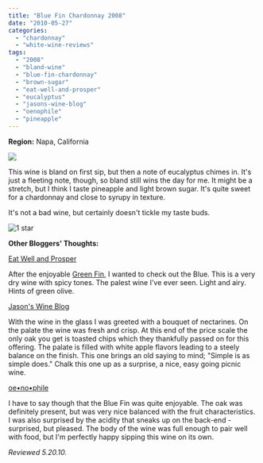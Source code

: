```yaml
---
title: "Blue Fin Chardonnay 2008"
date: "2010-05-27"
categories:
  - "chardonnay"
  - "white-wine-reviews"
tags:
  - "2008"
  - "bland-wine"
  - "blue-fin-chardonnay"
  - "brown-sugar"
  - "eat-well-and-prosper"
  - "eucalyptus"
  - "jasons-wine-blog"
  - "oenophile"
  - "pineapple"
---
```


**Region:** Napa, California

![](https://thegourmez-wpmedia.s3.amazonaws.com/2024/07/bluefinchard.jpg)

This wine is bland on first sip, but then a note of eucalyptus chimes in. It's just a fleeting note, though, so bland still wins the day for me. It might be a stretch, but I think I taste pineapple and light brown sugar. It's quite sweet for a chardonnay and close to syrupy in texture.

It's not a bad wine, but certainly doesn't tickle my taste buds.




<div class="caption">

![1 star](http://s3.amazonaws.com/thegourmez-wpmedia/2009/04/rating_olive1.gif "rating_olive1")</div>
  **Other Bloggers' Thoughts:**

[Eat Well and Prosper](http://eatwellandprosper.blogspot.com/2010/04/wine-of-week-blue-fin-2008-chardonnay.html)

After the enjoyable [Green Fin](http://eatwellandprosper.blogspot.com/2010/03/wine-of-week-green-fin-2009-table-white.html), I wanted to check out the Blue. This is a very dry wine with spicy tones. The palest wine I've ever seen. Light and airy. Hints of green olive.

[Jason's Wine Blog](http://jasonswineblog.com/2009/06/15/2008-blue-fin-chardonnay/)

With the wine in the glass I was greeted with a bouquet of nectarines. On the palate the wine was fresh and crisp. At this end of the price scale the only oak you get is toasted chips which they thankfully passed on for this offering. The palate is filled with white apple flavors leading to a steely balance on the finish. This one brings an old saying to mind; "Simple is as simple does." Chalk this one up as a surprise, a nice, easy going picnic wine.

[oe•no•phile](http://blog.oe-no-phile.com/2009/05/blue-fin-special-in-aisle-2.html)

I have to say though that the Blue Fin was quite enjoyable. The oak was definitely present, but was very nice balanced with the fruit characteristics. I was also surprised by the acidity that sneaks up on the back-end - surprised, but pleased. The body of the wine was full enough to pair well with food, but I'm perfectly happy sipping this wine on its own.

_Reviewed 5.20.10._
